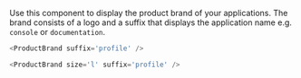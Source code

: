 Use this component to display the product brand of your applications. The brand consists of a logo and a suffix that displays the application name e.g. `console` or `documentation`.

```js
<ProductBrand suffix='profile' />
```

```js
<ProductBrand size='l' suffix='profile' />
```
